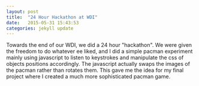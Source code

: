 ```yaml
---
layout: post
title:  "24 Hour Hackathon at WDI"
date:   2015-05-31 15:43:53
categories: jekyll update
---
```


Towards the end of our WDI, we did a 24 hour "hackathon".  We were given the freedom to do whatever ee liked, and I did a simple pacman experiment mainly using javascript to listen to keystrokes and manipulate the css of objects positions accordingly.  The javascript actually swaps the images of the pacman rather than rotates them.  This gave me the idea for my final project where I created a much more sophisticated pacman game.